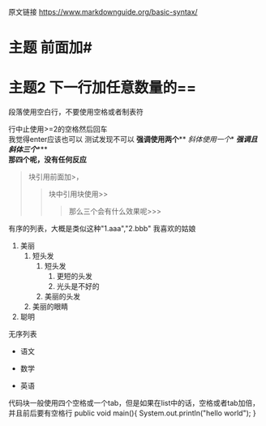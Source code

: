 原文链接
https://www.markdownguide.org/basic-syntax/
# 主题  前面加#
主题2 下一行加任意数量的==
====================
段落使用空白行，不要使用空格或者制表符

行中止使用>=2的空格然后回车  
我觉得enter应该也可以
测试发现不可以
**强调使用两个****
*斜体使用一个**
***强调且斜体三个******  
****那四个呢，没有任何反应****  

> 块引用前面加>，
>>块中引用块使用>>
>>>那么三个会有什么效果呢>>>

有序的列表，大概是类似这种"1.aaa","2.bbb"
我喜欢的姑娘

1. 美丽  
    1. 短头发
        1. 短头发
            1. 更短的头发
            3. 光头是不好的
        3. 美丽的头发
    2. 美丽的眼睛
3. 聪明

无序列表
* 语文
+ 数学
- 英语

代码块一般使用四个空格或一个tab，但是如果在list中的话，空格或者tab加倍，并且前后要有空格行
    public void main(){
        System.out.println("hello world");
    }


